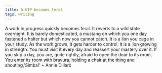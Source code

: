 ```yaml
---
title: A WIP becomes feral
tags: writing
---
```


A work in progress quickly becomes feral. It reverts to a wild state overnight. It is barely domesticated, a mustang on which you one day fastened a halter but which now you cannot catch. It is a lion you cage in your study. As the work grows, it gets harder to control; it is a lion growing in strength. You must visit it every day and reassert your mastery over it. If you skip a day, you are, quite rightly, afraid to open the door to its room. You enter its room with bravura, holding a chair at the thing and shouting,'Simba!' ~ Annie Dillard